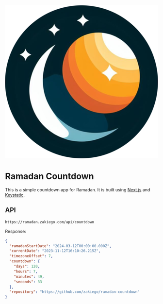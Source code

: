 ![GitHub](/public/icon.png)

# Ramadan Countdown

This is a simple countdown app for Ramadan. It is built using [Next.js](https://nextjs.org/) and [Keystatic](https://keystatic.com/).

## API

```bash
https://ramadan.zakiego.com/api/countdown
```

Response:

```json
{
  "ramadanStartDate": "2024-03-12T00:00:00.000Z",
  "currentDate": "2023-11-12T16:10:26.215Z",
  "timezoneOffset": 7,
  "countdown": {
    "days": 120,
    "hours": 7,
    "minutes": 49,
    "seconds": 33
  },
  "repository": "https://github.com/zakiego/ramadan-countdown"
}
```
